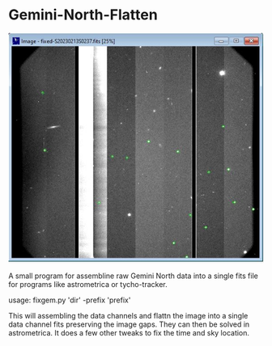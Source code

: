 # Gemini-North-Flatten

![](prev.JPG)

A small program for assembline raw Gemini North data into a single fits file for programs like astrometrica or tycho-tracker.

usage: fixgem.py 'dir' -prefix 'prefix'

This will assembling the data channels and flattn the image into a single data channel fits preserving the image gaps. They can then be solved in astrometrica. It does a few other tweaks to fix the time and sky location.
